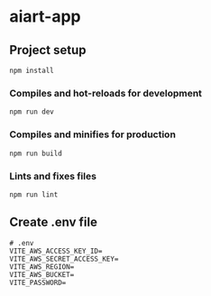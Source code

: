 # aiart-app

## Project setup
```
npm install
```

### Compiles and hot-reloads for development
```
npm run dev
```

### Compiles and minifies for production
```
npm run build
```

### Lints and fixes files
```
npm run lint
```

## Create .env file
```
# .env
VITE_AWS_ACCESS_KEY_ID=
VITE_AWS_SECRET_ACCESS_KEY=
VITE_AWS_REGION=
VITE_AWS_BUCKET=
VITE_PASSWORD=
```